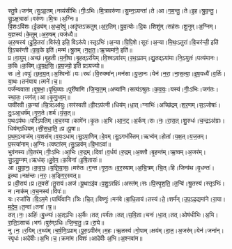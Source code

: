 

  
स्तु॒षे।जन॑म्।सु॒ऽव्र॒तम्।नव्य॑सीभिः।गीः॒ऽभिः।मि॒त्रावरु॑णा।सु॒म्न॒ऽयन्ता॑।ते।आ।ग॒म॒न्तु॒।ते।इ॒ह।श्रु॒व॒न्तु॒।सु॒ऽक्ष॒त्रासः॑।वरु॑णः।मि॒त्रः।अ॒ग्निः॥  
वि॒शःऽवि॑शः।ई॒ड्य॑म्।अ॒ध्व॒रेषु॑।अदृ॑प्तऽक्रतुम्।अ॒र॒तिम्।यु॒व॒त्योः।दि॒वः।शिशु॑म्।सह॑सः।शू॒नुम्।अ॒ग्निम्।य॒ज्ञस्य॑।के॒तुम्।अ॒रु॒षम्।यज॑ध्यै॥  
अ॒रु॒षस्य॑।दु॒हि॒तरा॑।विरू॑पे॒ इति॒ विऽरू॑पे।स्तृऽभिः॑।अ॒न्या।पि॒पि॒शे।सूरः॑।अ॒न्या।मि॒थः॒ऽतुरा॑।वि॒चर॑न्ती॒ इति॑ वि॒ऽचर॑न्ती।पा॒व॒के इति॑।मन्म॑।श्रु॒तम्।न॒क्ष॒त॒।ऋ॒च्यमा॑ने॒ इति॑॥  
प्र।वा॒युम्।अच्छ॑।बृ॒ह॒ती।म॒नी॒षा।बृ॒हत्ऽर॑यिम्।वि॒श्वऽवा॑रम्।र॒थ॒ऽप्राम्।द्यु॒तद्ऽया॑मा।नि॒ऽयुतः॑।पत्य॑मानः।क॒विः।क॒विम्।इ॒य॒क्ष॒सि॒।प्र॒य॒ज्यो॒ इति॑ प्रऽयज्यो॥  
सः।मे॒।वपुः॑।छ॒द॒य॒त्।अ॒श्विनोः॑।यः।रथः॑।वि॒रुक्मा॑न्।मन॑सा।यु॒जा॒नः।येन॑।न॒रा॒।ना॒स॒त्या॒।इ॒ष॒यध्यै॑।व॒र्तिः।या॒थः।तन॑याय।त्मने॑।च॒॥  
पर्ज॑न्यवाता।वृ॒ष॒भा॒।पृ॒थि॒व्याः।पुरी॑षाणि।जि॒न्व॒त॒म्।अप्या॑नि।सत्य॑ऽश्रुतः।क॒व॒यः॒।यस्य॑।गीः॒ऽभिः।जग॑तः।स्था॒तः॒।जग॑त्।आ।कृ॒णु॒ध्व॒म्॥  
पावी॑रवी।क॒न्या॑।चि॒त्रऽआ॑युः।सर॑स्वती।वी॒रऽप॑त्नी।धिय॑म्।धा॒त्।ग्नाभिः॑।अच्छि॑द्रम्।श॒र॒णम्।स॒ऽजोषाः॑।दुः॒ऽआ॒धर्ष॑म्।गृ॒ण॒ते।शर्म॑।यं॒स॒त्॥  
प॒थःऽप॑थः।परि॑ऽपतिम्।व॒च॒स्या।कामे॑न।कृ॒तः।अ॒भि।आ॒न॒ट्।अ॒र्कम्।सः।नः॒।रा॒स॒त्।शु॒रुधः॑।च॒न्द्रऽअ॑ग्राः।धिय॑म्ऽधियम्।सी॒स॒धा॒ति॒।प्र।पू॒षा॥  
प्र॒थ॒म॒ऽभाज॑म्।य॒शस॑म्।व॒यः॒ऽधाम्।सु॒ऽपा॒णिम्।दे॒वम्।सु॒ऽगभ॑स्तिम्।ऋभ्व॑म्।होता॑।य॒क्ष॒त्।य॒ज॒तम्।प॒स्त्या॑नाम्।अ॒ग्निः।त्वष्टा॑रम्।सु॒ऽहव॑म्।वि॒भाऽवा॑॥  
भुव॑नस्य।पि॒तर॑म्।गीः॒ऽभिः।आ॒भिः।रु॒द्रम्।दिवा॑।व॒र्धय॑।रु॒द्रम्।अ॒क्तौ।बृ॒हन्त॑म्।ऋ॒ष्वम्।अ॒जर॑म्।सु॒ऽसु॒म्नम्।ऋध॑क्।हु॒वे॒म॒।क॒विना॑।इ॒षि॒तासः॑॥  
आ।यु॒वा॒नः॒।क॒व॒यः॒।य॒ज्ञि॒या॒सः॒।मरु॑तः।ग॒न्त।गृ॒ण॒तः।व॒र॒स्याम्।अ॒चि॒त्रम्।चि॒त्।हि।जिन्व॑थ।वृ॒धन्तः॑।इ॒त्था।नक्ष॑न्तः।न॒रः॒।अ॒ङ्गि॒र॒स्वत्॥  
प्र।वी॒राय॑।प्र।त॒वसे॑।तु॒राय॑।अज॑।यू॒थाऽइ॑व।प॒शु॒ऽरक्षिः॑।अस्त॑म्।सः।पि॒स्पृ॒श॒ति॒।त॒न्वि॑।श्रु॒तस्य॑।स्तृऽभिः॑।न।नाक॑म्।व॒च॒नस्य॑।विपः॑॥  
यः।रजां॑सि।वि॒ऽम॒मे।पार्थि॑वानि।त्रिः।चि॒त्।विष्णुः॑।मन॑वे।बा॒धि॒ताय॑।तस्य॑।ते॒।शर्म॑न्।उ॒प॒ऽद॒द्यमा॑ने।रा॒या।म॒दे॒म॒।त॒न्वा॑।तना॑।च॒॥  
तत्।नः॒।अहिः॑।बु॒ध्न्यः॑।अ॒त्ऽभिः।अ॒र्कैः।तत्।पर्व॑तः।तत्।स॒वि॒ता।चनः॑।धा॒त्।तत्।ओष॑धीभिः।अ॒भि।रा॒ति॒ऽसाचः॑।भगः॑।पुर॑म्ऽधिः।जि॒न्व॒तु॒।प्र।रा॒ये॥  
नु।नः॒।र॒यिम्।र॒थ्य॑म्।च॒र्ष॒णि॒ऽप्राम्।पु॒रु॒ऽवीर॑म्।म॒हः।ऋ॒तस्य॑।गो॒पाम्।क्षय॑म्।दा॒त॒।अ॒जर॑म्।येन॑।जना॑न्।स्पृधः॑।अदे॑वीः।अ॒भि।च॒।क्रमा॑म।विशः॑।आदे॑वीः अ॒भि।अ॒श्नवा॑म॥  
